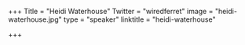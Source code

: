 +++
Title = "Heidi Waterhouse"
Twitter = "wiredferret"
image = "heidi-waterhouse.jpg"
type = "speaker"
linktitle = "heidi-waterhouse"

+++


